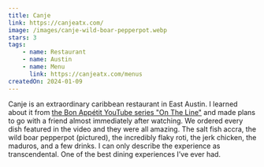 ```yaml
---
title: Canje
link: https://canjeatx.com/
image: /images/canje-wild-boar-pepperpot.webp
stars: 3
tags:
    - name: Restaurant
    - name: Austin
    - name: Menu
      link: https://canjeatx.com/menus
createdOn: 2024-01-09
---
```


Canje is an extraordinary caribbean restaurant in East Austin. I learned about it from
[the Bon Appétit YouTube series "On The Line"](https://youtu.be/p1NN-jCF9Hg) and made plans to go
with a friend almost immediately after watching. We ordered every dish featured in the video and
they were all amazing. The salt fish accra, the wild boar pepperpot (pictured), the incredibly flaky
roti, the jerk chicken, the maduros, and a few drinks. I can only describe the experience as
transcendental. One of the best dining experiences I’ve ever had.
